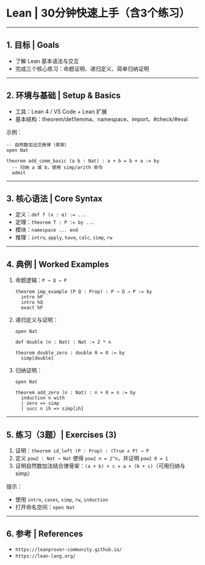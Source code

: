 # Lean | 30分钟快速上手（含3个练习）

---

## 1. 目标 | Goals

- 了解 Lean 基本语法与交互
- 完成三个核心练习：命题证明、递归定义、简单归纳证明

---

## 2. 环境与基础 | Setup & Basics

- 工具：Lean 4 / VS Code + Lean 扩展
- 基本结构：theorem/def/lemma、namespace、import、#check/#eval

示例：

```lean
-- 自然数加法交换律（骨架）
open Nat

theorem add_comm_basic (a b : Nat) : a + b = b + a := by
  -- 归纳 a 或 b，使用 simp/arith 命令
  admit
```

---

## 3. 核心语法 | Core Syntax

- 定义：`def f (x : α) := ...`
- 定理：`theorem T : P := by ...`
- 模块：`namespace ... end`
- 推理：`intro`, `apply`, `have`, `calc`, `simp`, `rw`

---

## 4. 典例 | Worked Examples

1) 命题逻辑：`P → Q → P`

    ```lean
    theorem imp_example (P Q : Prop) : P → Q → P := by
      intro hP
      intro hQ
      exact hP
    ```

2) 递归定义与证明：

    ```lean
    open Nat

    def double (n : Nat) : Nat := 2 * n

    theorem double_zero : double 0 = 0 := by
      simp[double]
    ```

3) 归纳证明：

    ```lean
    open Nat

    theorem add_zero (n : Nat) : n + 0 = n := by
      induction n with
      | zero => simp
      | succ n ih => simp[ih]
    ```

---

## 5. 练习（3题）| Exercises (3)

1) 证明：`theorem id_left (P : Prop) : (True ∧ P) → P`
2) 定义 `pow2 : Nat → Nat` 使得 `pow2 n = 2^n`，并证明 `pow2 0 = 1`
3) 证明自然数加法结合律骨架：`(a + b) + c = a + (b + c)`（可用归纳与 simp）

提示：

- 使用 `intro`, `cases`, `simp`, `rw`, `induction`
- 打开命名空间：`open Nat`

---

## 6. 参考 | References

- `https://leanprover-community.github.io/`
- `https://lean-lang.org/`
